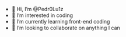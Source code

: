 - 👋 Hi, I’m @Pedr0Lu1z
- 👀 I’m interested in coding
- 🌱 I’m currently learning front-end coding
- 💞️ I’m looking to collaborate on anything I can

<!---
Pedr0Lu1z/Pedr0Lu1z is a ✨ special ✨ repository because its `README.md` (this file) appears on your GitHub profile.
You can click the Preview link to take a look at your changes.
--->
